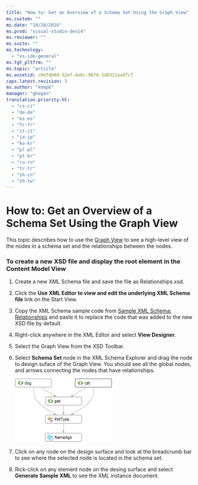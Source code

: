 ```yaml
---
title: "How to: Get an Overview of a Schema Set Using the Graph View"
ms.custom: ""
ms.date: "10/28/2016"
ms.prod: "visual-studio-dev14"
ms.reviewer: ""
ms.suite: ""
ms.technology: 
  - "vs-ide-general"
ms.tgt_pltfrm: ""
ms.topic: "article"
ms.assetid: c0df4b0d-52ef-4a6c-9676-1d8311aad7c7
caps.latest.revision: 3
ms.author: "kempb"
manager: "ghogen"
translation.priority.ht: 
  - "cs-cz"
  - "de-de"
  - "es-es"
  - "fr-fr"
  - "it-it"
  - "ja-jp"
  - "ko-kr"
  - "pl-pl"
  - "pt-br"
  - "ru-ru"
  - "tr-tr"
  - "zh-cn"
  - "zh-tw"
---
```

# How to: Get an Overview of a Schema Set Using the Graph View
This topic describes how to use the [Graph View](../xml-tools/graph-view.md) to see a high-level view of the nodes in a schema set and the relationships between the nodes.  
  
### To create a new XSD file and display the root element in the Content Model View  
  
1.  Create a new XML Schema file and save the file as Relationships.xsd.  
  
2.  Click the **Use XML Editor to view and edit the underlying XML Schema file** link on the Start View.  
  
3.  Copy the XML Schema sample code from [Sample XML Schema: Relationships](../xml-tools/sample-xsd-file-relationships.md) and paste it to replace the code that was added to the new XSD file by default.  
  
4.  Right-click anywhere in the XML Editor and select **View Designer**.  
  
5.  Select the Graph View from the XSD Toolbar.  
  
6.  Select **Schema Set** node in the XML Schema Explorer and drag the node to design suface of the Graph View. You should see all the global nodes, and arrows connecting the nodes that have relationships.  
  
     ![Graph View](../xml-tools/media/relationshipingraphview.gif "RelationshipInGraphView")  
  
7.  Click on any node on the design surface and look at the breadcrumb bar to see where the selected node is located in the schema set.  
  
8.  Rick-click on any element node on the desing surface and select **Generate Sample XML** to see the XML instance document.